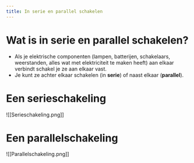 ```yaml
---
title: In serie en parallel schakelen
---
```

# Wat is in serie en parallel schakelen?
- Als je elektrische componenten (lampen, batterijen, schakelaars, weerstanden, alles wat met elektriciteit te maken heeft) aan elkaar verbindt schakel je ze aan elkaar vast.
- Je kunt ze achter elkaar schakelen (in **serie**) of naast elkaar (**parallel**).

# Een serieschakeling
![[Serieschakeling.png]]

# Een parallelschakeling
![[Parallelschakeling.png]]